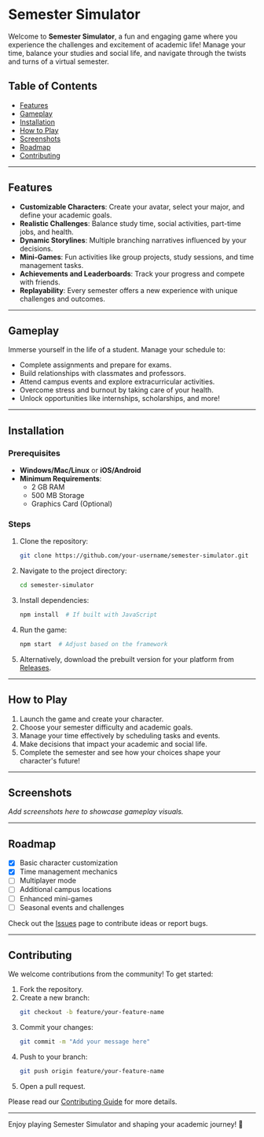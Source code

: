 # Semester Simulator

Welcome to **Semester Simulator**, a fun and engaging game where you experience the challenges and excitement of academic life! Manage your time, balance your studies and social life, and navigate through the twists and turns of a virtual semester. 

## Table of Contents
- [Features](#features)
- [Gameplay](#gameplay)
- [Installation](#installation)
- [How to Play](#how-to-play)
- [Screenshots](#screenshots)
- [Roadmap](#roadmap)
- [Contributing](#contributing)

---

## Features

- **Customizable Characters**: Create your avatar, select your major, and define your academic goals.
- **Realistic Challenges**: Balance study time, social activities, part-time jobs, and health.
- **Dynamic Storylines**: Multiple branching narratives influenced by your decisions.
- **Mini-Games**: Fun activities like group projects, study sessions, and time management tasks.
- **Achievements and Leaderboards**: Track your progress and compete with friends.
- **Replayability**: Every semester offers a new experience with unique challenges and outcomes.

---

## Gameplay

Immerse yourself in the life of a student. Manage your schedule to:
- Complete assignments and prepare for exams.
- Build relationships with classmates and professors.
- Attend campus events and explore extracurricular activities.
- Overcome stress and burnout by taking care of your health.
- Unlock opportunities like internships, scholarships, and more!

---

## Installation

### Prerequisites
- **Windows/Mac/Linux** or **iOS/Android**
- **Minimum Requirements**:
  - 2 GB RAM
  - 500 MB Storage
  - Graphics Card (Optional)

### Steps
1. Clone the repository:
    ```bash
    git clone https://github.com/your-username/semester-simulator.git
    ```
2. Navigate to the project directory:
    ```bash
    cd semester-simulator
    ```
3. Install dependencies:
    ```bash
    npm install  # If built with JavaScript
    ```
4. Run the game:
    ```bash
    npm start  # Adjust based on the framework
    ```
5. Alternatively, download the prebuilt version for your platform from [Releases](https://github.com/your-username/semester-simulator/releases).

---

## How to Play

1. Launch the game and create your character.
2. Choose your semester difficulty and academic goals.
3. Manage your time effectively by scheduling tasks and events.
4. Make decisions that impact your academic and social life.
5. Complete the semester and see how your choices shape your character's future!

---

## Screenshots

*Add screenshots here to showcase gameplay visuals.*

---

## Roadmap

- [x] Basic character customization
- [x] Time management mechanics
- [ ] Multiplayer mode
- [ ] Additional campus locations
- [ ] Enhanced mini-games
- [ ] Seasonal events and challenges

Check out the [Issues](https://github.com/your-username/semester-simulator/issues) page to contribute ideas or report bugs.

---

## Contributing

We welcome contributions from the community! To get started:
1. Fork the repository.
2. Create a new branch:
    ```bash
    git checkout -b feature/your-feature-name
    ```
3. Commit your changes:
    ```bash
    git commit -m "Add your message here"
    ```
4. Push to your branch:
    ```bash
    git push origin feature/your-feature-name
    ```
5. Open a pull request.

Please read our [Contributing Guide](CONTRIBUTING.md) for more details.

---


Enjoy playing Semester Simulator and shaping your academic journey! 🚀
